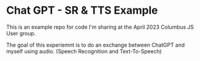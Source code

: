 # Chat GPT - SR &amp; TTS Example

This is an example repo for code I'm sharing at the April 2023 Columbus JS User group.

The goal of this experiemnt is to do an exchange between ChatGPT and myself using audio. (Speech Recognition and Text-To-Speech)